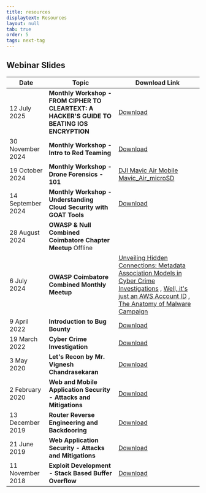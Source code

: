 ```yaml
---
title: resources
displaytext: Resources
layout: null
tab: true
order: 5
tags: next-tag
---
```


## Webinar Slides

| Date                 | Topic                                                               | Download Link                                                                                              |
|----------------------|---------------------------------------------------------------------|------------------------------------------------------------------------------------------------------------|
| 12 July 2025         | **Monthly Workshop - FROM CIPHER TO CLEARTEXT: A HACKER'S GUIDE TO BEATING IOS ENCRYPTION**                         |  [Download](assets/files/Intro%20to%20Red%20Teaming.pptx)                                                  |
| 30 November 2024     | **Monthly Workshop - Intro to Red Teaming**                         |  [Download](assets/files/Intro%20to%20Red%20Teaming.pptx)                                                  |
| 19 October 2024      | **Monthly Workshop - Drone Forensics - 101**                        |  [DJI Mavic Air Mobile](assets/files/00_DJI_Mavic_Air_Mobile.pdf) [Mavic_Air_microSD](assets/files/02_DJI_Mavic_Air_microSD_encase.pdf) |
| 14 September 2024    | **Monthly Workshop - Understanding Cloud Security with GOAT Tools** |  [Download]()                                            |                                                                
| 28 August 2024       | **OWASP & Null Combined Coimbatore Chapter Meetup** Offline         |                                                                                                           |
| 6 July 2024          | **OWASP Coimbatore Combined Monthly Meetup**                        | [Unveiling Hidden Connections: Metadata Association Models in Cyber Crime Investigations](assets/files/Unveiling_Hidden_Connections_Metadata_Association_Models_in_Cyber_Crime_Investigations.pdf) , [Well, it's just an AWS Account ID](assets/files/Well_it's_just_an_AWS_Account_ID.pdf) , [The Anatomy of Malware Campaign](assets/files/The_Anatomy_of_a_Malware_Campaign_From_Infection_to_Exfiltration.pdf)                                                         |
| 9 April 2022         | **Introduction to Bug Bounty**                                      | [Download](assets/files/OWASP%20CBE%20Slides.pdf)                                                          |
| 19 March 2022        | **Cyber Crime Investigation**                                       | [Download](assets/files/cyber%20crime%20Investigation.pdf)                                                 |
| 3 May 2020           | **Let's Recon by Mr. Vignesh Chandrasekaran**                       | [Download](assets/files/Lets%20Recon.pdf)                                                                  |
| 2 February 2020      | **Web and Mobile Application Security - Attacks and Mitigations**   | [Download](assets/files/Web%20Mobile%20Application%20Security%20by%20Adithyan%20AK.pdf)                    |
| 13 December 2019     | **Router Reverse Engineering and Backdooring**                      | [Download](assets/files/Router%20Reversing%20by%20Adithyan%20AK.pdf)                                       |
| 21 June 2019         | **Web Application Security - Attacks and Mitigations**              | [Download](assets/files/Web%20Application%20Security%20Adithyan%20AK.pdf)                                  |
| 11 November 2018     | **Exploit Development - Stack Based Buffer Overflow**               | [Download](assets/files/Exploit%20Development%20Stack%20Bufferoverflow.pdf)                                |
